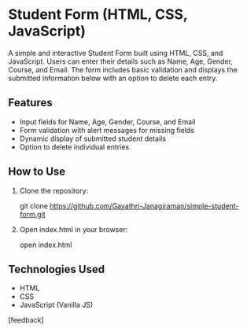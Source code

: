 # Student Form (HTML, CSS, JavaScript)

A simple and interactive Student Form built using HTML, CSS, and JavaScript. Users can enter their details such as Name, Age, Gender, Course, and Email. The form includes basic validation and displays the submitted information below with an option to delete each entry.

## Features

- Input fields for Name, Age, Gender, Course, and Email
- Form validation with alert messages for missing fields
- Dynamic display of submitted student details
- Option to delete individual entries

##  How to Use

1. Clone the repository:

   git clone https://github.com/Gayathri-Janagiraman/simple-student-form.git
  
  
2. Open index.html in your browser:

   open index.html


## Technologies Used

- HTML
- CSS
- JavaScript (Vanilla JS)

[feedback]
